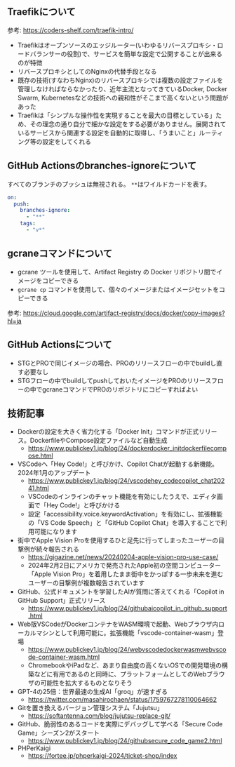 ## Traefikについて

参考: https://coders-shelf.com/traefik-intro/

- Traefikはオープンソースのエッジルーター(いわゆるリバースプロキシ・ロードバランサーの役割)で、サービスを簡単な設定で公開することが出来るのが特徴
- リバースプロキシとしてのNginxの代替手段となる
- 既存の技術(すなわちNginx)のリバースプロキシでは複数の設定ファイルを管理しなければならなかったり、近年主流となってきているDocker, Docker Swarm, Kubernetesなどの技術への親和性がそこまで高くないという問題があった
- Traefikは「シンプルな操作性を実現することを最大の目標としている」ため、その理念の通り自分で細かな設定をする必要がありません。展開されているサービスから関連する設定を自動的に取得し、「うまいこと」ルーティング等の設定をしてくれる

## GitHub Actionsのbranches-ignoreについて

すべてのブランチのプッシュは無視される。
`**`はワイルドカードを表す。

```yml
on:
  push:
    branches-ignore:
      - "**"
    tags:
      - "v*"
```

## gcraneコマンドについて

- gcrane ツールを使用して、Artifact Registry の Docker リポジトリ間でイメージをコピーできる
- `gcrane cp` コマンドを使用して、個々のイメージまたはイメージセットをコピーできる

参考: https://cloud.google.com/artifact-registry/docs/docker/copy-images?hl=ja

## GitHub Actionsについて

- STGとPROで同じイメージの場合、PROのリリースフローの中でbuildし直す必要なし
- STGフローの中でbuildしてpushしておいたイメージをPROのリリースフローの中でgcraneコマンドでPROのリポジトリにコピーすればよい

## 技術記事

- Dockerの設定を大きく省力化する「Docker Init」コマンドが正式リリース。DockerfileやCompose設定ファイルなど自動生成
  - https://www.publickey1.jp/blog/24/dockerdocker_initdockerfilecompose.html
- VSCodeへ「Hey Code!」と呼びかけ、Copilot Chatが起動する新機能。2024年1月のアップデート
  - https://www.publickey1.jp/blog/24/vscodehey_codecopilot_chat20241.html
  - VSCodeのインラインのチャット機能を有効にしたうえで、エディタ画面で「Hey Code!」と呼びかける
  - 設定「accessibility.voice.keywordActivation」を有効にし、拡張機能の「VS Code Speech」と「GitHub Copilot Chat」を導入することで利用可能になります
- 街中でApple Vision Proを使用するひと足先に行ってしまったユーザーの目撃例が続々報告される
  - https://gigazine.net/news/20240204-apple-vision-pro-use-case/
  - 2024年2月2日にアメリカで発売されたApple初の空間コンピューター「Apple Vision Pro」を着用したまま街中をかっぽする一歩未来を進むユーザーの目撃例が複数報告されています
- GitHub、公式ドキュメントを学習したAIが質問に答えてくれる「Copilot in GitHub Support」正式リリース
  - https://www.publickey1.jp/blog/24/githubaicopilot_in_github_support.html
- Web版VSCodeがDockerコンテナをWASM環境で起動、Webブラウザ内ローカルマシンとして利用可能に。拡張機能「vscode-container-wasm」登場
  - https://www.publickey1.jp/blog/24/webvscodedockerwasmwebvscode-container-wasm.html
  - ChromebookやiPadなど、あまり自由度の高くないOSでの開発環境の構築などに有用であるのと同時に、プラットフォームとしてのWebブラウザの可能性を拡大するものとなりそう
- GPT-4の25倍：世界最速の生成AI「groq」が速すぎる
  - https://twitter.com/masahirochaen/status/1759767278110064662
- Gitを置き換えるバージョン管理システム「Jujutsu」
  - https://softantenna.com/blog/jujutsu-replace-git/
- GitHub、脆弱性のあるコードを実際にデバッグして学べる「Secure Code Game」シーズン2がスタート
  - https://www.publickey1.jp/blog/24/githubsecure_code_game2.html
- PHPerKaigi
  - https://fortee.jp/phperkaigi-2024/ticket-shop/index
